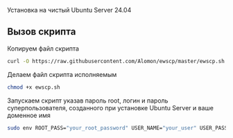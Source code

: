 Установка на чистый Ubuntu Server 24.04

## Вызов скрипта
Копируем файл скрипта
```sh
curl -O https://raw.githubusercontent.com/Alomon/ewscp/master/ewscp.sh
```
Делаем файл скрипта исполняемым
```sh
chmod +x ewscp.sh
```
Запускаем скрипт указав пароль root, логин и пароль суперпользователя, созданного при установке Ubuntu Server и ваше доменное имя
```sh
sudo env ROOT_PASS="your_root_password" USER_NAME="your_user" USER_PASS="your_user_password" DOMAIN_NAME="your_domain" bash ./ewscp.sh
```
